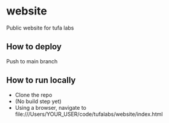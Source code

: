 # website
Public website for tufa labs

## How to deploy
Push to main branch

## How to run locally
 - Clone the repo
 - (No build step yet)
 - Using a browser, navigate to file:///Users/YOUR_USER/code/tufalabs/website/index.html